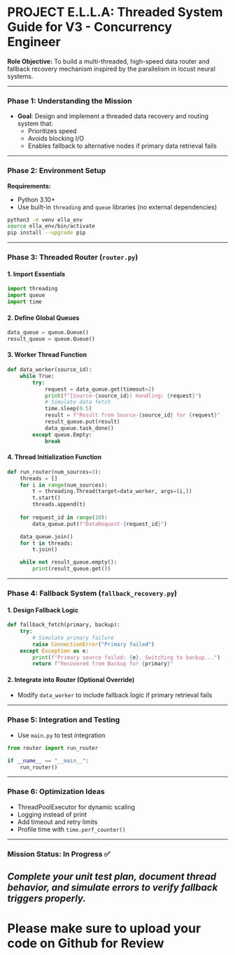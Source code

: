 # PROJECT E.L.L.A: Threaded System Guide for V3 - Concurrency Engineer

**Role Objective:**
To build a multi-threaded, high-speed data router and fallback recovery mechanism inspired by the parallelism in locust neural systems.

---

### Phase 1: Understanding the Mission

- **Goal**: Design and implement a threaded data recovery and routing system that:
  - Prioritizes speed
  - Avoids blocking I/O
  - Enables fallback to alternative nodes if primary data retrieval fails

---

### Phase 2: Environment Setup

**Requirements:**

- Python 3.10+
- Use built-in `threading` and `queue` libraries (no external dependencies)

```bash
python3 -m venv ella_env
source ella_env/bin/activate
pip install --upgrade pip
```

---

### Phase 3: Threaded Router (`router.py`)

#### 1. Import Essentials

```python
import threading
import queue
import time
```

#### 2. Define Global Queues

```python
data_queue = queue.Queue()
result_queue = queue.Queue()
```

#### 3. Worker Thread Function

```python
def data_worker(source_id):
    while True:
        try:
            request = data_queue.get(timeout=2)
            print(f"[Source-{source_id}] Handling: {request}")
            # Simulate data fetch
            time.sleep(0.5)
            result = f"Result from Source-{source_id} for {request}"
            result_queue.put(result)
            data_queue.task_done()
        except queue.Empty:
            break
```

#### 4. Thread Initialization Function

```python
def run_router(num_sources=3):
    threads = []
    for i in range(num_sources):
        t = threading.Thread(target=data_worker, args=(i,))
        t.start()
        threads.append(t)
    
    for request_id in range(10):
        data_queue.put(f"DataRequest-{request_id}")

    data_queue.join()
    for t in threads:
        t.join()

    while not result_queue.empty():
        print(result_queue.get())
```

---

### Phase 4: Fallback System (`fallback_recovery.py`)

#### 1. Design Fallback Logic

```python
def fallback_fetch(primary, backup):
    try:
        # Simulate primary failure
        raise ConnectionError("Primary failed")
    except Exception as e:
        print(f"Primary source failed: {e}. Switching to backup...")
        return f"Recovered from Backup for {primary}"
```

#### 2. Integrate into Router (Optional Override)

- Modify `data_worker` to include fallback logic if primary retrieval fails

---

### Phase 5: Integration and Testing

- Use `main.py` to test integration

```python
from router import run_router

if __name__ == "__main__":
    run_router()
```

---

### Phase 6: Optimization Ideas

- ThreadPoolExecutor for dynamic scaling
- Logging instead of print
- Add timeout and retry limits
- Profile time with `time.perf_counter()`

---

### Mission Status: In Progress ✅

*Complete your unit test plan, document thread behavior, and simulate errors to verify fallback triggers properly.*
---

# Please make sure to upload your code on Github for Review
